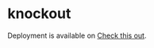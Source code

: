 # knockout

Deployment is available on [Check this out](https://adityavijaysingh2611.github.io/knockout/index.html).

